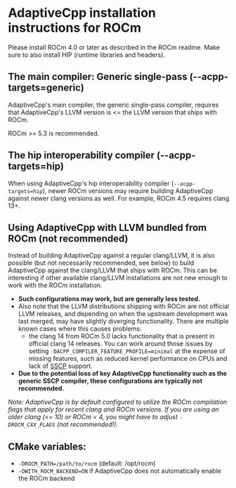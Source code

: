 # AdaptiveCpp installation instructions for ROCm

Please install ROCm 4.0 or later as described in the ROCm readme. Make sure to also install HIP (runtime libraries and headers).

## The main compiler: Generic single-pass (--acpp-targets=generic)

AdaptiveCpp's main compiler, the generic single-pass compiler, requires that AdaptiveCpp's LLVM version is <= the LLVM version that ships with ROCm.

ROCm >= 5.3 is recommended.

## The hip interoperability compiler (--acpp-targets=hip)

When using AdaptiveCpp's hip interoperability compiler (`--acpp-targets=hip`), newer ROCm versions may require building AdaptiveCpp against newer clang versions as well. For example, ROCm 4.5 requires clang 13+.

## Using AdaptiveCpp with LLVM bundled from ROCm (not recommended)

Instead of building AdaptiveCpp against a regular clang/LLVM, it is also possible (but not necessarily recommended, see below) to build AdaptiveCpp against the clang/LLVM that ships with ROCm. This can be interesting if other available clang/LLVM installations are not new enough to work with the ROCm installation.
* **Such configurations may work, but are generally less tested.**
* Also note that the LLVM distributions shipping with ROCm are not official LLVM releases, and depending on when the upstream development was last merged, may have slightly diverging functionality. There are multiple known cases where this causes problems: 
  * the clang 14 from ROCm 5.0 lacks functionality that is present in official clang 14 releases. You can work around those issues by setting `-DACPP_COMPILER_FEATURE_PROFILE=minimal` at the expense of missing features, such as reduced kernel performance on CPUs and lack of [SSCP](compilation.md) support.
* **Due to the potential loss of key AdaptiveCpp functionality such as the generic SSCP compiler, these configurations are typically not recommended.**

*Note: AdaptiveCpp is by default configured to utilize the ROCm compilation flags that apply for recent clang and ROCm versions. If you are using an older clang (<= 10) or ROCm < 4, you might have to adjust `-DROCM_CXX_FLAGS` (not recommended!).*

## CMake variables:

* `-DROCM_PATH=/path/to/rocm` (default: /opt/rocm)
* `-DWITH_ROCM_BACKEND=ON` if AdaptiveCpp does not automatically enable the ROCm backend 

